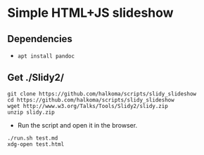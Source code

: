 # Simple HTML+JS slideshow

## Dependencies

- `apt install pandoc`

## Get ./Slidy2/
```
git clone https://github.com/halkoma/scripts/slidy_slideshow
cd https://github.com/halkoma/scripts/slidy_slideshow
wget http://www.w3.org/Talks/Tools/Slidy2/slidy.zip
unzip slidy.zip
```

- Run the script and open it in the browser.

```
./run.sh test.md
xdg-open test.html
```
